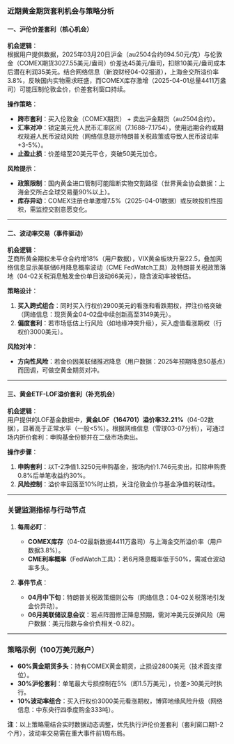 

### 近期黄金期货套利机会与策略分析

#### 一、沪伦价差套利（核心机会）
**机会逻辑**：  
根据用户提供数据，2025年03月20日沪金（au2504合约694.50元/克）与伦敦金（COMEX期货3027.55美元/盎司）价差达45美元/盎司，扣除10美元/盎司成本后潜在利润35美元。结合网络信息（新浪财经04-02报道），上海金交所溢价率3.8%，反映国内实物需求旺盛，而COMEX库存激增（2025-04-01总量4411万盎司）可能压制伦敦金价，价差套利窗口持续。

**操作策略**：  
- **跨市套利**：买入伦敦金（COMEX期货） + 卖出沪金期货（au2504合约）。  
- **汇率对冲**：锁定美元兑人民币汇率区间（7.1688–7.1754），使用远期合约或期权规避人民币波动风险（网络信息提示特朗普关税政策或导致人民币波动率+3-5%）。  
- **止盈止损**：价差缩至20美元平仓，突破50美元加仓。  

**风险提示**：  
- **政策限制**：国内黄金进口管制可能阻断实物交割路径（世界黄金协会数据：上海金交所占全球交易量90%以上）。  
- **库存异动**：COMEX注册仓单激增7.5%（2025-04-01数据）或反映投机性囤积，需监控交割意愿变化。  

---

#### 二、波动率交易（事件驱动）
**机会逻辑**：  
芝商所黄金期权未平仓合约增18%（用户数据），VIX黄金板块升至22.5，叠加网络信息显示美联储6月降息概率波动（CME FedWatch工具）及特朗普关税政策落地（04-02关税消息触发金价单日波动66美元），隐含波动率被低估。

**策略设计**：  
1. **买入跨式组合**：同时买入行权价2900美元的看涨和看跌期权，押注价格突破（网络信息：现货黄金04-02盘中续创新高至3149美元）。  
2. **偏度套利**：若市场低估上行风险（如地缘冲突升级），买入虚值看涨期权（行权价3000美元）。  

**风险对冲**：  
- **方向性风险**：若金价因美联储推迟降息（用户数据：2025年预期降息50基点）而回调，可做空黄金期货对冲。  

---

#### 三、黄金ETF-LOF溢价套利（补充机会）
**机会逻辑**：  
用户提供的LOF基金数据中，**黄金LOF（164701）溢价率32.21%**（04-02数据），显著高于正常水平（一般<5%）。根据网络信息（雪球03-07分析），可通过场内折价套利：申购基金份额并在二级市场卖出。

**操作步骤**：  
1. **申购套利**：以T-2净值1.3250元申购基金，按场内价1.746元卖出，扣除申购费0.8%后单笔收益约30%。  
2. **风险控制**：溢价率回落至10%时止损，关注伦敦金价与基金净值的联动性。  

---

### 关键监测指标与行动节点
1. **每周必盯**：  
   - **COMEX库存**（04-02最新数据4411万盎司）与上海金交所溢价率（用户数据3.8%）。  
   - **CME利率概率**（FedWatch工具）：若6月降息概率低于50%，需减仓波动率多头。  

2. **事件节点**：  
   - **04月中下旬**：特朗普关税政策细则公布（网络信息：04-02关税落地引发金价异动）。  
   - **06月美联储议息会议**：若点阵图修正降息预期，需对冲美元反弹风险（用户数据：美元指数与金价负相关-0.82）。  

---

### 策略示例（100万美元账户）
- **60%黄金期货多头**：持有COMEX黄金期货，止损设2800美元（技术面支撑位）。  
- **30%沪伦套利**：单笔最大亏损控制在5%（即1.5万美元），价差>30美元时执行。  
- **10%波动率组合**：买入行权价3000美元看涨期权，博弈地缘风险升级（网络信息：中东央行四季度购金333吨）。  

**注**：以上策略需结合实时数据动态调整，优先执行沪伦价差套利（套利窗口期1-2个月），波动率交易需在重大事件前1周布局。